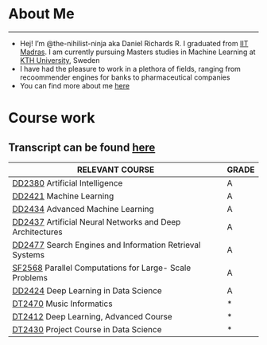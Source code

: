 # About Me
---
- Hej! I’m @the-nihilist-ninja aka Daniel Richards R. I graduated from [IIT Madras](https://www.iitm.ac.in/). I am currently pursuing Masters studies in Machine Learning at [KTH University](https://www.kth.se/), Sweden
- I have had the pleasure to work in a plethora of fields, ranging from recoommender engines for banks to pharmaceutical companies
- You can find more about me [here](https://www.linkedin.com/in/daniel-richards-r-892820115/)

# Course work
  Transcript can be found [here](Grades.pdf)
---
|**RELEVANT COURSE**|**GRADE**|
|---|---|
|[DD2380](https://www.kth.se/student/kurser/kurs/DD2380?l=en) Artificial Intelligence|A|
|[DD2421](https://www.kth.se/student/kurser/kurs/DD2421?l=en) Machine Learning|A|
|[DD2434](https://www.kth.se/student/kurser/kurs/DD2434?l=en) Advanced Machine Learning|A|
|[DD2437](https://www.kth.se/student/kurser/kurs/DD2437?l=en) Artificial Neural Networks and Deep Architectures|A|
|[DD2477](https://www.kth.se/student/kurser/kurs/DD2477?l=en) Search Engines and Information Retrieval Systems|A|
|[SF2568](https://www.kth.se/student/kurser/kurs/DD2568?l=en) Parallel Computations for Large- Scale Problems|A|
|[DD2424](https://www.kth.se/student/kurser/kurs/DD2424?l=en) Deep Learning in Data Science|A|
|[DT2470](https://www.kth.se/student/kurser/kurs/DD2470?l=en) Music Informatics|\*|
|[DT2412](https://www.kth.se/student/kurser/kurs/DD2412?l=en) Deep Learning, Advanced Course|\*|
|[DT2430](https://www.kth.se/student/kurser/kurs/DD2430?l=en) Project Course in Data Science|\*|
